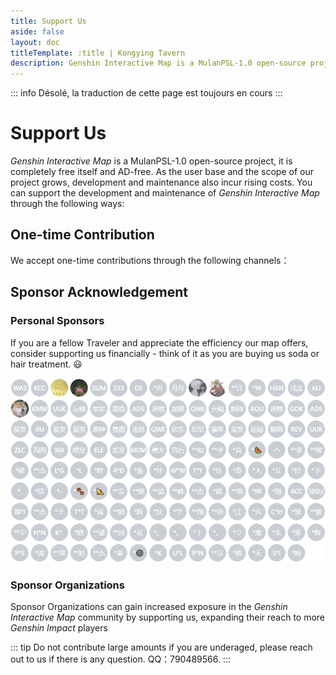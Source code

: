 ```yaml
---
title: Support Us
aside: false
layout: doc
titleTemplate: :title | Kongying Tavern
description: Genshin Interactive Map is a MulanPSL-1.0 open-source project, it is completely free itself and AD-free. As the user base and the scope of our project grows, development and maintenance also incur rising costs.
---
```


::: info
Désolé, la traduction de cette page est toujours en cours
:::

# Support Us

_Genshin Interactive Map_ is a MulanPSL-1.0 open-source project, it is completely free itself and AD-free.
As the user base and the scope of our project grows, development and maintenance also incur rising costs. You can support the development and maintenance of _Genshin Interactive Map_ through the following ways:

## One-time Contribution

We accept one-time contributions through the following channels：

<Coins />

## Sponsor Acknowledgement

### Personal Sponsors

If you are a fellow Traveler and appreciate the efficiency our map offers, consider supporting us financially - think of it as you are buying us soda or hair treatment. 😃

![backers](/imgs/backers_202347.png)

### Sponsor Organizations

Sponsor Organizations can gain increased exposure in the _Genshin Interactive Map_ community by supporting us, expanding their reach to more _Genshin Impact_ players

::: tip
Do not contribute large amounts if you are underaged, please reach out to us if there is any question. QQ：790489566.
:::
